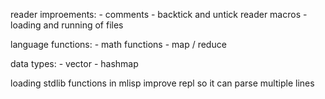reader improements:
    - comments
    - backtick and untick reader macros
    - loading and running of files

language functions:
    - math functions
    - map / reduce

data types:
    - vector
    - hashmap

loading stdlib functions in mlisp
improve repl so it can parse multiple lines
